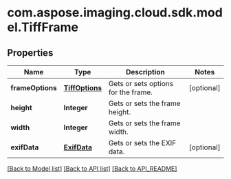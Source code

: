 
# com.aspose.imaging.cloud.sdk.model.TiffFrame

## Properties
Name | Type | Description | Notes
------------ | ------------- | ------------- | -------------
**frameOptions** | [**TiffOptions**](TiffOptions.md) | Gets or sets options for the frame. |  [optional]
**height** | **Integer** | Gets or sets the frame height. | 
**width** | **Integer** | Gets or sets the frame width. | 
**exifData** | [**ExifData**](ExifData.md) | Gets or sets the EXIF data. |  [optional]


[[Back to Model list]](API_README.md#documentation-for-models) [[Back to API list]](API_README.md#documentation-for-api-endpoints) [[Back to API_README]](API_README.md)

